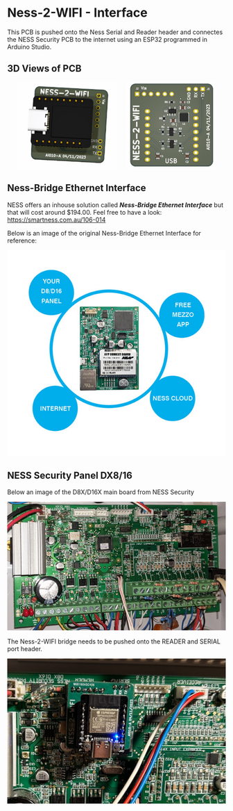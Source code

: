 # Ness-2-WIFI - Interface

This PCB is pushed onto the Ness Serial and Reader header and connectes the NESS Security PCB to the internet using an ESP32 programmed in Arduino Studio.

## 3D Views of PCB
<p align="center">
    <img src="images/ness_2_wifi_pcb_3d_render_top.png" alt="Ness-2-WIFI PCB 3D Render (Top)" height="200px" style="margin-right: 16px;"/>
    <img src="images/ness_2_wifi_pcb_3d_render_no_esp32_top.png" alt="Ness-2-WIFI PCB 3D Render (Top, No ESP32)" height="200px"/>
</p>

## Ness-Bridge Ethernet Interface

NESS offers an inhouse solution called ***Ness-Bridge Ethernet Interface*** but that will cost around $194.00. Feel free to have a look: https://smartness.com.au/106-014

Below is an image of the original Ness-Bridge Ethernet Interface for reference:

![Ness-Bridge Ethernet Interface](images/0003012_ness_bridge.jpeg)

## NESS Security Panel DX8/16
Below an image of the D8X/D16X main board from NESS Security

![NESS Main PCB](images/ness_main_pcb.png)

The Ness-2-WIFI bridge needs to be pushed onto the READER and SERIAL port header.

![Ness-2-WIFI PCB](images/ness_2_wifi_pcb_installed.png)